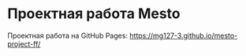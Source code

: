 # Проектная работа Mesto
Проектная работа на GitHub Pages: https://mg127-3.github.io/mesto-project-ff/
